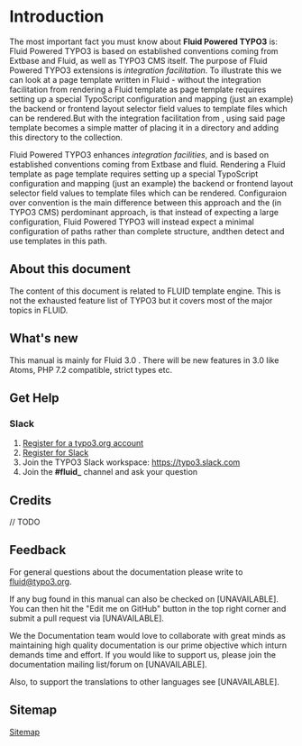 # Introduction
The most important fact you must know about **Fluid Powered TYPO3** is: 
Fluid Powered TYPO3 is based on established conventions coming from Extbase and Fluid, as well as TYPO3 CMS itself. 
The purpose of Fluid Powered TYPO3 extensions is _integration facilitation_. To illustrate this we can look at a page template written in Fluid - without the integration facilitation from rendering a Fluid template as page template requires setting up a special TypoScript configuration and mapping (just an example) the backend or frontend layout selector field values to template files which can be rendered.But with the integration facilitation from , using said page template becomes a simple matter of placing it in a directory and adding this directory to the collection.



Fluid Powered TYPO3 enhances _integration facilities_, and is based on established conventions coming from Extbase and fluid. 
Rendering a Fluid template as page template requires setting up a special TypoScript configuration and mapping 
(just an example) the backend or frontend layout selector field values to template files which can be rendered. 
Configuraion over convention is the main difference between this approach and the (in TYPO3 CMS) perdominant approach, is that instead of expecting a large configuration, Fluid Powered TYPO3 will instead expect a minimal configuration of paths rather than complete structure, andthen detect and use templates in this path.
## About this document
The content of this document is related to FLUID template engine. This is not the exhausted feature list of TYPO3 but
it covers most of the major topics in FLUID.
## What's new
This manual is mainly for Fluid 3.0 . There will be new features in 3.0 like Atoms, PHP 7.2 compatible, strict
types etc.
## Get Help
### Slack
1. [Register for a typo3.org account](https://my.typo3.org/registration/sign-up/)
2. [Register for Slack](https://my.typo3.org/about-mytypo3org/slack/)
3. Join the TYPO3 Slack workspace: https://typo3.slack.com
4. Join the **#fluid_** channel and ask your question

## Credits
// TODO
## Feedback
For general questions about the documentation please write to <fluid@typo3.org>.

If any bug found in this manual can also be checked on [UNAVAILABLE]. You can then hit the "Edit me on GitHub" button
in the top right corner and submit a pull request via [UNAVAILABLE].

We the Documentation team would love to collaborate with great minds as maintaining high quality documentation is our prime objective which inturn demands time and effort. If you would like to support us, please join the documentation mailing list/forum on [UNAVAILABLE].

Also, to support the translations to other languages see [UNAVAILABLE].
## Sitemap
[Sitemap](sitemap.md)